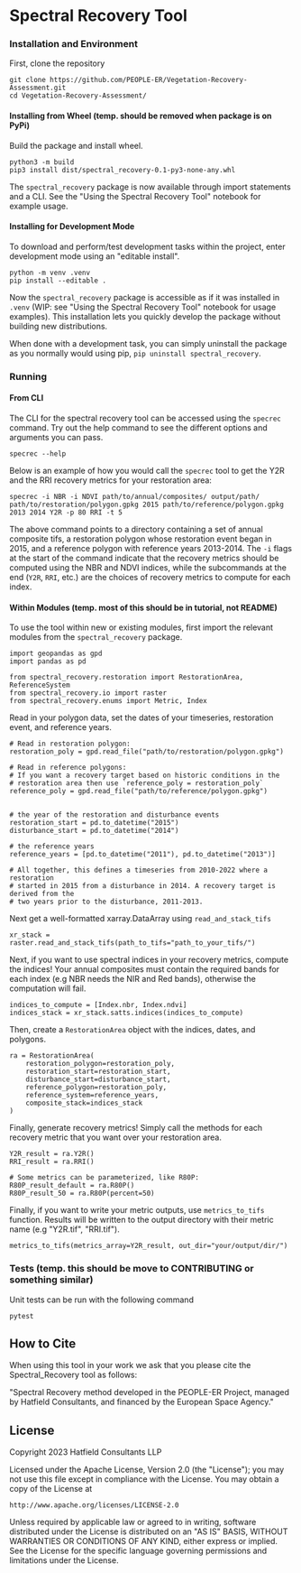 # Spectral Recovery Tool 

### Installation and Environment

First, clone the repository

```{bash}
git clone https://github.com/PEOPLE-ER/Vegetation-Recovery-Assessment.git
cd Vegetation-Recovery-Assessment/
```

#### Installing from Wheel (temp. should be removed when package is on PyPi)

Build the package and install wheel.

```{bash}
python3 -m build
pip3 install dist/spectral_recovery-0.1-py3-none-any.whl
```
The `spectral_recovery` package is now available through import statements and a CLI. See the "Using the Spectral Recovery Tool" notebook for example usage.

#### Installing for Development Mode

To download and perform/test development tasks within the project, enter development mode using an "editable install".

```{bash}
python -m venv .venv
pip install --editable .
```

Now the `spectral_recovery` package is accessible as if it was installed in `.venv` (WIP: see "Using the Spectral Recovery Tool" notebook for usage examples). This installation lets you quickly develop the package without building new distributions. 

When done with a development task, you can simply uninstall the package as you normally would using pip, `pip uninstall spectral_recovery`.

### Running

#### From CLI

The CLI for the spectral recovery tool can be accessed using the `specrec` command. Try out the help command to see the different options and arguments you can pass.

```{bash}
specrec --help
```

Below is an example of how you would call the `specrec` tool to get the Y2R and the RRI recovery metrics for your restoration area:

```{bash}
specrec -i NBR -i NDVI path/to/annual/composites/ output/path/ path/to/restoration/polygon.gpkg 2015 path/to/reference/polygon.gpkg 2013 2014 Y2R -p 80 RRI -t 5
```

The above command points to a directory containing a set of annual composite tifs, a restoration polygon whose restoration event began in 2015, and a reference polygon with reference years 2013-2014. The `-i` flags at the start of the command indicate that the recovery metrics should be computed using the NBR and NDVI indices, while the subcommands at the end (`Y2R`, `RRI`, etc.) are the choices of recovery metrics to compute for each index.

#### Within Modules (temp. most of this should be in tutorial, not README)

To use the tool within new or existing modules, first import the relevant modules from the `spectral_recovery` package.

```{python}
import geopandas as gpd
import pandas as pd

from spectral_recovery.restoration import RestorationArea, ReferenceSystem
from spectral_recovery.io import raster
from spectral_recovery.enums import Metric, Index
```

Read in your polygon data, set the dates of your timeseries, restoration event, and reference years.

```{python}
# Read in restoration polygon:
restoration_poly = gpd.read_file("path/to/restoration/polygon.gpkg")

# Read in reference polygons:
# If you want a recovery target based on historic conditions in the
# restoration area then use `reference_poly = restoration_poly`
reference_poly = gpd.read_file("path/to/reference/polygon.gpkg")


# the year of the restoration and disturbance events
restoration_start = pd.to_datetime("2015")
disturbance_start = pd.to_datetime("2014")

# the reference years
reference_years = [pd.to_datetime("2011"), pd.to_datetime("2013")]

# All together, this defines a timeseries from 2010-2022 where a restoration 
# started in 2015 from a disturbance in 2014. A recovery target is derived from the 
# two years prior to the disturbance, 2011-2013.

```
Next get a well-formatted xarray.DataArray using `read_and_stack_tifs`

```{python}
xr_stack = raster.read_and_stack_tifs(path_to_tifs="path_to_your_tifs/")
```

Next, if you want to use spectral indices in your recovery metrics, compute the indices! Your annual composites must contain the required bands for each index (e.g NBR needs the NIR and Red bands), otherwise the computation will fail.

```{python}
indices_to_compute = [Index.nbr, Index.ndvi]
indices_stack = xr_stack.satts.indices(indices_to_compute)
```

Then, create a `RestorationArea` object with the indices, dates, and polygons.

```{python}
ra = RestorationArea(
    restoration_polygon=restoration_poly,
    restoration_start=restoration_start,
    disturbance_start=disturbance_start,
    reference_polygon=restoration_poly,
    reference_system=reference_years,
    composite_stack=indices_stack 
)
```

Finally, generate recovery metrics! Simply call the methods for each 
recovery metric that you want over your restoration area.

```{bash}
Y2R_result = ra.Y2R()
RRI_result = ra.RRI()

# Some metrics can be parameterized, like R80P:
R80P_result_default = ra.R80P()
R80P_result_50 = ra.R80P(percent=50) 

```
Finally, if you want to write your metric outputs, use `metrics_to_tifs` function. Results will be written to the output directory with their metric name (e.g "Y2R.tif", "RRI.tif").

```{python}
metrics_to_tifs(metrics_array=Y2R_result, out_dir="your/output/dir/")
```
### Tests (temp. this should be move to CONTRIBUTING or something similar)

Unit tests can be run with the following command
```{bash}
pytest

```

## How to Cite

When using this tool in your work we ask that you please cite the Spectral_Recovery tool as follows:

"Spectral Recovery method developed in the PEOPLE-ER Project, managed by Hatfield Consultants, and financed by the European Space Agency."

## License

Copyright 2023 Hatfield Consultants LLP

Licensed under the Apache License, Version 2.0 (the "License");
you may not use this file except in compliance with the License.
You may obtain a copy of the License at

    http://www.apache.org/licenses/LICENSE-2.0

Unless required by applicable law or agreed to in writing, software
distributed under the License is distributed on an "AS IS" BASIS,
WITHOUT WARRANTIES OR CONDITIONS OF ANY KIND, either express or implied.
See the License for the specific language governing permissions and
limitations under the License.